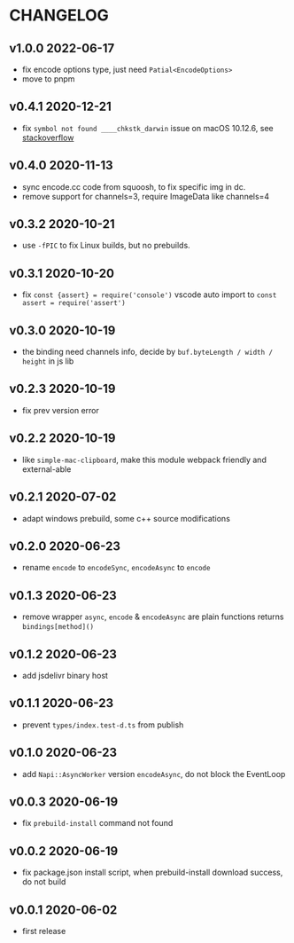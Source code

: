 # CHANGELOG

## v1.0.0 2022-06-17

- fix encode options type, just need `Patial<EncodeOptions>`
- move to pnpm

## v0.4.1 2020-12-21

- fix `symbol not found ____chkstk_darwin` issue on macOS 10.12.6, see [stackoverflow](https://stackoverflow.com/questions/61889358/macos-app-compiled-with-deployment-10-10-on-catalina-crashes-on-versions-highs)

## v0.4.0 2020-11-13

- sync encode.cc code from squoosh, to fix specific img in dc.
- remove support for channels=3, require ImageData like channels=4

## v0.3.2 2020-10-21

- use `-fPIC` to fix Linux builds, but no prebuilds.

## v0.3.1 2020-10-20

- fix `const {assert} = require('console')` vscode auto import to `const assert = require('assert')`

## v0.3.0 2020-10-19

- the binding need channels info, decide by `buf.byteLength / width / height` in js lib

## v0.2.3 2020-10-19

- fix prev version error

## v0.2.2 2020-10-19

- like `simple-mac-clipboard`, make this module webpack friendly and external-able

## v0.2.1 2020-07-02

- adapt windows prebuild, some c++ source modifications

## v0.2.0 2020-06-23

- rename `encode` to `encodeSync`, `encodeAsync` to `encode`

## v0.1.3 2020-06-23

- remove wrapper `async`, `encode` & `encodeAsync` are plain functions returns `bindings[method]()`

## v0.1.2 2020-06-23

- add jsdelivr binary host

## v0.1.1 2020-06-23

- prevent `types/index.test-d.ts` from publish

## v0.1.0 2020-06-23

- add `Napi::AsyncWorker` version `encodeAsync`, do not block the EventLoop

## v0.0.3 2020-06-19

- fix `prebuild-install` command not found

## v0.0.2 2020-06-19

- fix package.json install script, when prebuild-install download success, do not build

## v0.0.1 2020-06-02

- first release

